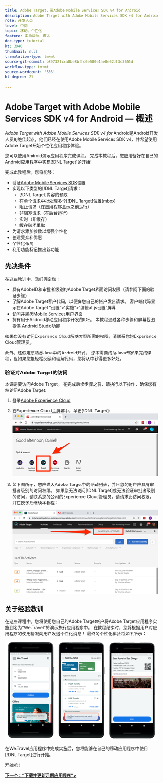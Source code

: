 ```yaml
---
title: Adobe Target，带Adobe Mobile Services SDK v4 for Android
description: Adobe Target with Adobe Mobile Services SDK v4 for Android是Android开发人员的绝佳起点，他们已经在使用Adobe Mobile Services SDK v4，并且希望使用Adobe Target开始个性化应用程序体验。
role: 开发人员
level: 中间
topic: 移动、个性化
feature: 实施移动，概述
doc-type: tutorial
kt: 3040
thumbnail: null
translation-type: tm+mt
source-git-commit: b89732fcca0be8bffc6e580e4ae0e62df3c3655d
workflow-type: tm+mt
source-wordcount: '556'
ht-degree: 2%

---
```



# Adobe Target with Adobe Mobile Services SDK v4 for Android — 概述

_Adobe Target with Adobe Mobile Services SDK v4 for_ Android是Android开发人员的绝佳起点，他们已经在使用Adobe Mobile Services SDK v4，并希望使用Adobe Target开始个性化应用程序体验。

您可以使用Android演示应用程序完成课程。 完成本教程后，您应准备好在自己的Android应用程序中实现[!DNL Target]的开始!

完成此教程后，您将能够：

* 验证[Adobe Mobile Services SDK](https://docs.adobe.com/content/help/en/mobile-services/android/getting-started-android/requirements.html)设置
* 实现以下类型的[!DNL Target]请求：
   * [!DNL Target]内容的预取
   * 在单个请求中批处理多个[!DNL Target]位置(mbox)
   * 阻止请求（在应用程序显示之前运行）
   * 非阻塞请求（在后台运行）
   * 实时（非缓存）
   * 缓存破坏重取
* 为请求添加参数以增强个性化
* 创建受众和优惠
* 个性化布局
* 利用功能标记推出新功能

## 先决条件

在这些教训中，我们假定您：

* 具有AdobeID和审批者级别的Adobe Target界面访问权限（请参阅下面的验证步骤）
* 了解Adobe Target客户代码，以便向您自己的帐户发出请求。 客户端代码显示在Adobe Target   “设置”>“实施”>“编辑at.js设置”屏幕
* 访问并熟悉[Mobile Services用户界面](https://mobilemarketing.adobe.com)
* 拥有用于Android移动应用程序开发的IDE。 本教程通过各种步骤和屏幕截图提供[ Android Studio](https://developer.android.com/studio/install)功能

如果您没有访问Experience Cloud解决方案所需的权限，请联系您的Experience Cloud管理员。

此外，还假定您熟悉Java中的Android开发。 您不需要成为Java专家来完成课程，但如果您能轻松阅读和理解代码，您将从中获得更多好处。

### 验证对Adobe Target的访问

本课需要访问Adobe Target。 在完成后续步骤之前，请执行以下操作，确保您有权访问Adobe Target:

1. 登录[Adobe Experience Cloud](https://experience.adobe.com/)
1. 在Experience Cloud主屏幕中，单击[!DNL Target]:
   ![Experience Cloud主屏幕](assets/aec_homeScreen_clickTarget.png)
1. 如下图所示，您应进入Adobe Target中的活动列表，并且您的用户应具有审批者级别的访问权限。 如果您无法访问[!DNL Target]或无法验证审批者级别的访问，请联系您的公司的Experience Cloud管理员，请请求此访问权限，并在授予后继续本教程：

   ![AdobeUI](assets/targetUI_approver.png)

## 关于经验教训

在这些课程中，您将使用您自己的Adobe Target帐户将Adobe Target应用程序实施到名为“We.Travel”的演示旅行应用程序中。 在教程结束时，您将根据用户对应用程序的使用情况向用户发送个性化消息！ 最终的个性化体验将如下所示：

![We.Travel应用程序最终版](assets/overview_final_result.jpg)

在We.Travel应用程序中完成实施后，您将能够在自己的移动应用程序中使用[!DNL Target]进行开始。

开始吧！

**[下一个：“下载并更新示例应用程序”>](download-and-update-the-sample-app.md)**
